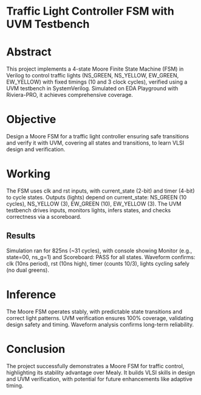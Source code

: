 # Traffic Light Controller FSM with UVM Testbench
# Abstract
This project implements a 4-state Moore Finite State Machine (FSM) in Verilog to control traffic lights (NS_GREEN, NS_YELLOW, EW_GREEN, EW_YELLOW) with fixed timings (10 and 3 clock cycles), verified using a UVM testbench in SystemVerilog. Simulated on EDA Playground with Riviera-PRO, it achieves comprehensive coverage.
# Objective
Design a Moore FSM for a traffic light controller ensuring safe transitions and verify it with UVM, covering all states and transitions, to learn VLSI design and verification.
# Working
The FSM uses clk and rst inputs, with current_state (2-bit) and timer (4-bit) to cycle states. Outputs (lights) depend on current_state: NS_GREEN (10 cycles), NS_YELLOW (3), EW_GREEN (10), EW_YELLOW (3). The UVM testbench drives inputs, monitors lights, infers states, and checks correctness via a scoreboard.
## Results
Simulation ran for 825ns (~31 cycles), with console showing Monitor (e.g., state=00, ns_g=1) and Scoreboard: PASS for all states. Waveform confirms: clk (10ns period), rst (10ns high), timer (counts 10/3), lights cycling safely (no dual greens).

# Inference
The Moore FSM operates stably, with predictable state transitions and correct light patterns. UVM verification ensures 100% coverage, validating design safety and timing. Waveform analysis confirms long-term reliability.
# Conclusion
The project successfully demonstrates a Moore FSM for traffic control, highlighting its stability advantage over Mealy. It builds VLSI skills in design and UVM verification, with potential for future enhancements like adaptive timing.
